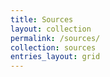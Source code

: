 ```yaml
---
title: Sources
layout: collection
permalink: /sources/
collection: sources
entries_layout: grid
---
```

